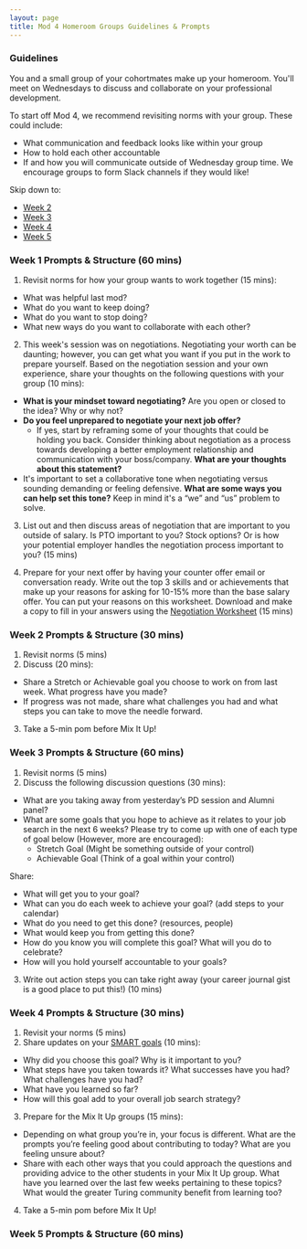 ```yaml
---
layout: page
title: Mod 4 Homeroom Groups Guidelines & Prompts
---
```


### Guidelines
You and a small group of your cohortmates make up your homeroom. You'll meet on Wednesdays to discuss and collaborate on your professional development.

To start off Mod 4, we recommend revisiting norms with your group. These could include:

* What communication and feedback looks like within your group
* How to hold each other accountable
* If and how you will communicate outside of Wednesday group time. We encourage groups to form Slack channels if they would like!

Skip down to:
* [Week 2](#week-2)
* [Week 3](#week-3)
* [Week 4](#week-4)
* [Week 5](#week-5)

### Week 1 Prompts & Structure (60 mins)
1. Revisit norms for how your group wants to work together (15 mins):
  * What was helpful last mod?
  * What do you want to keep doing?
  * What do you want to stop doing?
  * What new ways do you want to collaborate with each other?

2. This week's session was on negotiations. Negotiating your worth can be daunting; however, you can get what you want if you put in the work to prepare yourself. Based on the negotiation session and your own experience, share your thoughts on the following questions with your group (10 mins):

* **What is your mindset toward negotiating?** Are you open or closed to the idea? Why or why not? 
* **Do you feel unprepared to negotiate your next job offer?** 
   * If yes, start by reframing some of your thoughts that could be holding you back. Consider thinking about negotiation as a process towards developing a better employment relationship and communication with your boss/company. **What are your thoughts about this statement?** 
* It's important to set a collaborative tone when negotiating versus sounding demanding or feeling defensive. **What are some ways you can help set this tone?** Keep in mind it's a “we” and “us” problem to solve. 

3. List out and then discuss areas of negotiation that are important to you outside of salary. Is PTO important to you? Stock options? Or is how your potential employer handles the negotiation process important to you? (15 mins)

4. Prepare for your next offer by having your counter offer email or conversation ready. Write out the top 3 skills and or achievements that make up your reasons for asking for 10-15% more than the base salary offer. You can put your reasons on this worksheet. Download and make a copy to fill in your answers using the [Negotiation Worksheet](https://docs.google.com/document/d/17s-KWuoPFECqIFbp64wlG3P9bUbrQRTXha7tLnXU788/edit) (15 mins)

### Week 2 Prompts & Structure (30 mins) <a name="week-2"></a>
1. Revisit norms (5 mins)
2. Discuss (20 mins):
  * Share a Stretch or Achievable goal you choose to work on from last week. What progress have you made?
  * If progress was not made, share what challenges you had and what steps you can take to move the needle forward. 
3. Take a 5-min pom before Mix It Up!

### Week 3 Prompts & Structure (60 mins) <a name="week-3"></a>
1. Revisit norms (5 mins) 
2. Discuss the following discussion questions (30 mins):
  * What are you taking away from yesterday’s PD session and Alumni panel?
  * What are some goals that you hope to achieve as it relates to your job search in the next 6 weeks? Please try to come up with one of each type of goal below (However, more are encouraged):
    * Stretch Goal (Might be something outside of your control)
    * Achievable Goal (Think of a goal within your control) 

Share:
  * What will get you to your goal? 
  * What can you do each week to achieve your goal? (add steps to your calendar)
  * What do you need to get this done? (resources, people) 
  * What would keep you from getting this done? 
  * How do you know you will complete this goal? What will you do to celebrate?
  * How will you hold yourself accountable to your goals?

3. Write out action steps you can take right away (your career journal gist is a good place to put this!) (10 mins)

### Week 4 Prompts & Structure (30 mins) <a name="week-4"></a>
1. Revisit your norms (5 mins)
2. Share updates on your [SMART goals](https://docs.google.com/spreadsheets/d/1OZ2Ulwy_VbaN92B_O6ciKJfEqmBzM9tnorVDB6lzPxw/edit#gid=1405820824) (10 mins):
  * Why did you choose this goal? Why is it important to you?
  * What steps have you taken towards it? What successes have you had? What challenges have you had?
  * What have you learned so far?
  * How will this goal add to your overall job search strategy?
3. Prepare for the Mix It Up groups (15 mins):
  * Depending on what group you’re in, your focus is different. What are the prompts you’re feeling good about contributing to today? What are you feeling unsure about?
  * Share with each other ways that you could approach the questions and providing advice to the other students in your Mix It Up group. What have you learned over the last few weeks pertaining to these topics? What would the greater Turing community benefit from learning too?
4. Take a 5-min pom before Mix It Up! 

### Week 5 Prompts & Structure (60 mins) <a name="week-5"></a>


